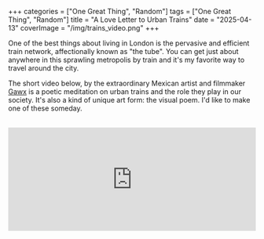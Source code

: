 +++
categories = ["One Great Thing", "Random"]
tags = ["One Great Thing", "Random"]
title = "A Love Letter to Urban Trains"
date = "2025-04-13"
coverImage = "/img/trains_video.png"
+++

One of the best things about living in London is the pervasive and efficient train network, affectionally known as "the tube". You can get just about anywhere in this sprawling metropolis by train and it's my favorite way to travel around the city.

<!--more-->

The short video below, by the extraordinary Mexican artist and filmmaker <a target="_blank" href="https://www.youtube.com/@GawxArt">Gawx</a> is a poetic meditation on urban trains and the role they play in our society. It's also a kind of unique art form: the visual poem. I'd like to make one of these someday.

<br>

<div style="padding:41.89% 0 0 0;position:relative;"><iframe src="https://player.vimeo.com/video/1064681837?badge=0&amp;autopause=0&amp;player_id=0&amp;app_id=58479" frameborder="0" allow="autoplay; fullscreen; picture-in-picture; clipboard-write; encrypted-media" style="position:absolute;top:0;left:0;width:100%;height:100%;" title="TRAINS"></iframe></div><script src="https://player.vimeo.com/api/player.js"></script>
